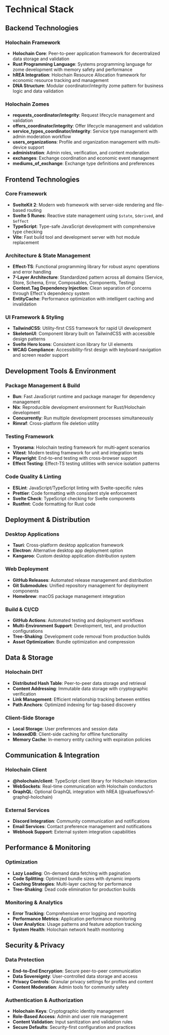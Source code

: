 # Technical Stack

## Backend Technologies

### Holochain Framework
- **Holochain Core**: Peer-to-peer application framework for decentralized data storage and validation
- **Rust Programming Language**: Systems programming language for zome development with memory safety and performance
- **hREA Integration**: Holochain Resource Allocation framework for economic resource tracking and management
- **DNA Structure**: Modular coordinator/integrity zome pattern for business logic and data validation

### Holochain Zomes
- **requests_coordinator/integrity**: Request lifecycle management and validation
- **offers_coordinator/integrity**: Offer lifecycle management and validation
- **service_types_coordinator/integrity**: Service type management with admin moderation workflow
- **users_organizations**: Profile and organization management with multi-device support
- **administration**: Admin roles, verification, and content moderation
- **exchanges**: Exchange coordination and economic event management
- **mediums_of_exchange**: Exchange type definitions and preferences

## Frontend Technologies

### Core Framework
- **SvelteKit 2**: Modern web framework with server-side rendering and file-based routing
- **Svelte 5 Runes**: Reactive state management using `$state`, `$derived`, and `$effect`
- **TypeScript**: Type-safe JavaScript development with comprehensive type checking
- **Vite**: Fast build tool and development server with hot module replacement

### Architecture & State Management
- **Effect-TS**: Functional programming library for robust async operations and error handling
- **7-Layer Architecture**: Standardized pattern across all domains (Service, Store, Schema, Error, Composables, Components, Testing)
- **Context.Tag Dependency Injection**: Clean separation of concerns through Effect's dependency system
- **EntityCache**: Performance optimization with intelligent caching and invalidation

### UI Framework & Styling
- **TailwindCSS**: Utility-first CSS framework for rapid UI development
- **SkeletonUI**: Component library built on TailwindCSS with accessible design patterns
- **Svelte Hero Icons**: Consistent icon library for UI elements
- **WCAG Compliance**: Accessibility-first design with keyboard navigation and screen reader support

## Development Tools & Environment

### Package Management & Build
- **Bun**: Fast JavaScript runtime and package manager for dependency management
- **Nix**: Reproducible development environment for Rust/Holochain development
- **Concurrently**: Run multiple development processes simultaneously
- **Rimraf**: Cross-platform file deletion utility

### Testing Framework
- **Tryorama**: Holochain testing framework for multi-agent scenarios
- **Vitest**: Modern testing framework for unit and integration tests
- **Playwright**: End-to-end testing with cross-browser support
- **Effect Testing**: Effect-TS testing utilities with service isolation patterns

### Code Quality & Linting
- **ESLint**: JavaScript/TypeScript linting with Svelte-specific rules
- **Prettier**: Code formatting with consistent style enforcement
- **Svelte Check**: TypeScript checking for Svelte components
- **Rustfmt**: Code formatting for Rust code

## Deployment & Distribution

### Desktop Applications
- **Tauri**: Cross-platform desktop application framework
- **Electron**: Alternative desktop app deployment option
- **Kangaroo**: Custom desktop application distribution system

### Web Deployment
- **GitHub Releases**: Automated release management and distribution
- **Git Submodules**: Unified repository management for deployment components
- **Homebrew**: macOS package management integration

### Build & CI/CD
- **GitHub Actions**: Automated testing and deployment workflows
- **Multi-Environment Support**: Development, test, and production configurations
- **Tree-Shaking**: Development code removal from production builds
- **Asset Optimization**: Bundle optimization and compression

## Data & Storage

### Holochain DHT
- **Distributed Hash Table**: Peer-to-peer data storage and retrieval
- **Content Addressing**: Immutable data storage with cryptographic verification
- **Link Management**: Efficient relationship tracking between entities
- **Path Anchors**: Optimized indexing for tag-based discovery

### Client-Side Storage
- **Local Storage**: User preferences and session data
- **IndexedDB**: Client-side caching for offline functionality
- **Memory Cache**: In-memory entity caching with expiration policies

## Communication & Integration

### Holochain Client
- **@holochain/client**: TypeScript client library for Holochain interaction
- **WebSockets**: Real-time communication with Holochain conductors
- **GraphQL**: Optional GraphQL integration with hREA (@valueflows/vf-graphql-holochain)

### External Services
- **Discord Integration**: Community communication and notifications
- **Email Services**: Contact preference management and notifications
- **Webhook Support**: External system integration capabilities

## Performance & Monitoring

### Optimization
- **Lazy Loading**: On-demand data fetching with pagination
- **Code Splitting**: Optimized bundle sizes with dynamic imports
- **Caching Strategies**: Multi-layer caching for performance
- **Tree-Shaking**: Dead code elimination for production builds

### Monitoring & Analytics
- **Error Tracking**: Comprehensive error logging and reporting
- **Performance Metrics**: Application performance monitoring
- **User Analytics**: Usage patterns and feature adoption tracking
- **System Health**: Holochain network health monitoring

## Security & Privacy

### Data Protection
- **End-to-End Encryption**: Secure peer-to-peer communication
- **Data Sovereignty**: User-controlled data storage and access
- **Privacy Controls**: Granular privacy settings for profiles and content
- **Content Moderation**: Admin tools for community safety

### Authentication & Authorization
- **Holochain Keys**: Cryptographic identity management
- **Role-Based Access**: Admin and user role management
- **Content Validation**: Input sanitization and validation rules
- **Secure Defaults**: Security-first configuration and practices
